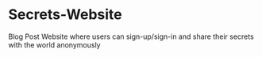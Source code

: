 # Secrets-Website
Blog Post Website where users can sign-up/sign-in and share their secrets with the world anonymously
